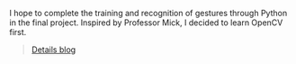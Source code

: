 I hope to complete the training and recognition of gestures through Python in the final project. Inspired by Professor Mick, I decided to learn OpenCV first.

> [Details blog](https://www.notion.so/Learn-opencv-python-842045db3d9f4db1aff2065a6458fd82)

